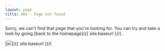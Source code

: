 ```yaml
---
layout: page
title: 404 - Page not found
---
```


Sorry, we can't find that page that you're looking for. You can try and take a look by going [back to the homepage]({{ site.baseurl }}/).

[<img src="{{ site.baseurl }}/images/404error.gif"/>]({{ site.baseurl }}/)
